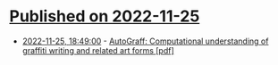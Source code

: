 # [Published on 2022-11-25](index.md)

* [2022-11-25, 18:49:00](https://news.ycombinator.com/item?id=33745537) - [AutoGraff: Computational understanding of graffiti writing and related art forms [pdf]](https://www.enist.org/autograff_thesis.pdf)
